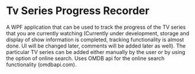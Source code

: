 # Tv Series Progress Recorder
A WPF application that can be used to track the progress of the TV series that you are currently watching (Currently under development, 
storage and display of show information is completed, tracking functionality is almost done. UI will be changed later, comments will be 
added later as well). The particular TV series can be added either manually by the user or by using the option of online search. 
Uses OMDB api for the online search functionality (omdbapi.com).

